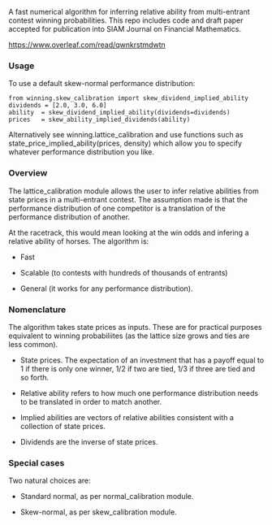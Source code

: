
A fast numerical algorithm for inferring relative ability from multi-entrant contest winning probabilities. This 
repo includes code and draft paper accepted for publication into SIAM Journal on Financial Mathematics. 

https://www.overleaf.com/read/qwnkrstmdwtn

### Usage

To use a default skew-normal performance distribution:

    from winning.skew_calibration import skew_dividend_implied_ability
    dividends = [2.0, 3.0, 6.0] 
    ability  = skew_dividend_implied_ability(dividends=dividends)
    prices   = skew_ability_implied_dividends(ability)

Alternatively see winning.lattice_calibration and use functions such as state_price_implied_ability(prices, density) which allow
you to specify whatever performance distribution you like. 

### Overview 

The lattice_calibration module allows the user to infer relative abilities from state prices in a multi-entrant contest. The assumption
made is that the performance distribution of one competitor is a translation of the performance distribution of another. 

At the racetrack, this would mean looking at the win odds and infering a relative ability of horses. The algorithm is:

- Fast 

- Scalable (to contests with hundreds of thousands of entrants)

- General (it works for any performance distribution). 


### Nomenclature 

The algorithm takes state prices as inputs. These are for practical purposes equivalent to winning probabiliites (as the lattice size grows and ties are less common).

- State prices. The expectation of an investment that has a payoff equal to 1 if there is only one winner, 1/2 if two are tied, 1/3 if three are tied and so forth. 

- Relative ability refers to how much one performance distribution needs to be 
translated in order to match another. 

- Implied abilities are vectors of relative abilities consistent with a collection of state prices.

- Dividends are the inverse of state prices.   


### Special cases

Two natural choices are:

- Standard normal, as per normal_calibration module. 

- Skew-normal, as per skew_calibration module.  
